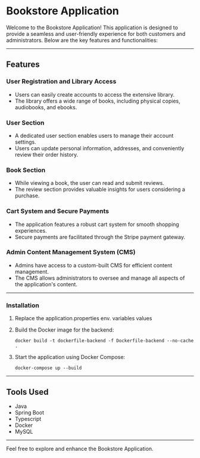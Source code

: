 # Bookstore Application

Welcome to the Bookstore Application! This application is designed to provide a seamless and user-friendly experience for both customers and administrators. Below are the key features and functionalities:

---
## Features

### User Registration and Library Access
- Users can easily create accounts to access the extensive library.
- The library offers a wide range of books, including physical copies, audiobooks, and ebooks.

### User Section
- A dedicated user section enables users to manage their account settings.
- Users can update personal information, addresses, and conveniently review their order history.

### Book Section
- While viewing a book, the user can read and submit reviews.
- The review section provides valuable insights for users considering a purchase.

### Cart System and Secure Payments
- The application features a robust cart system for smooth shopping experiences.
- Secure payments are facilitated through the Stripe payment gateway.

### Admin Content Management System (CMS)
- Admins have access to a custom-built CMS for efficient content management.
- The CMS allows administrators to oversee and manage all aspects of the application's content.

---
### Installation
1. Replace the application.properties env. variables values
2. Build the Docker image for the backend:
    ```
    docker build -t dockerfile-backend -f Dockerfile-backend --no-cache .
    ```

3. Start the application using Docker Compose:
    ```
    docker-compose up --build
    ```
---   

## Tools Used

- Java
- Spring Boot
- Typescript
- Docker
- MySQL

---
Feel free to explore and enhance the Bookstore Application.